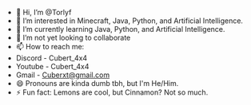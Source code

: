 - 👋 Hi, I’m @Torlyf
- 👀 I’m interested in Minecraft, Java, Python, and Artificial Intelligence.
- 🌱 I’m currently learning Java, Python, and Artificial Intelligence.
- 💞️ I’m not yet looking to collaborate
- 📫 How to reach me:
-   Discord - Cubert_4x4
-   Youtube - Cubert_4x4
-   Gmail - Cuberxt@gmail.com
- 😄 Pronouns are kinda dumb tbh, but I'm He/Him.
- ⚡ Fun fact: Lemons are cool, but Cinnamon? Not so much.
